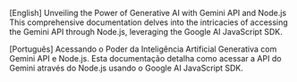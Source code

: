 [English]
Unveiling the Power of Generative AI with Gemini API and Node.js
This comprehensive documentation delves into the intricacies of accessing the Gemini API through Node.js, leveraging the Google AI JavaScript SDK.

[Português]
Acessando o Poder da Inteligência Artificial Generativa com Gemini API e Node.js.
Esta documentação detalha como acessar a API do Gemini através do Node.js usando o Google AI JavaScript SDK.
